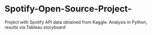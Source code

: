 # Spotify-Open-Source-Project-
Project with Spotify API data obtained from Kaggle. Analysis in Python, results via Tableau storyboard
